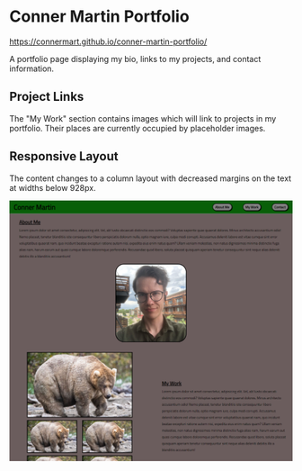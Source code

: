 # Conner Martin Portfolio

https://connermart.github.io/conner-martin-portfolio/

A portfolio page displaying my bio, links to my projects, and contact information.

## Project Links

The "My Work" section contains images which will link to projects in my portfolio. Their places are currently occupied by placeholder images.

## Responsive Layout

The content changes to a column layout with decreased margins on the text at widths below 928px.

<img src="./assets/images/screenshot.png">
